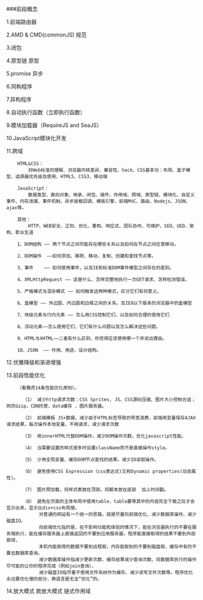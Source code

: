 ###前段概念

1.前端路由器

2.AMD & CMD(commonJS) 规范

3.闭包

4.原型链 原型

5.promise 异步

6.同构程序

7.异构程序

8.自动执行函数（立即执行函数）

9.模块加载器（RequireJS and SeaJS）

10.JavaScript模块化开发

11.跨域


		HTML&CSS：
    		对Web标准的理解、浏览器内核差异、兼容性、hack、CSS基本功：布局、盒子模型、选择器优先级及使用、HTML5、CSS3、移动端

		JavaScript：
   		 	数据类型、面向对象、继承、闭包、插件、作用域、跨域、原型链、模块化、自定义事件、内存泄漏、事件机制、异步装载回调、模板引擎、前端MVC、路由、Nodejs、JSON、ajax等。

		其他：
   			HTTP、WEB安全、正则、优化、重构、响应式、团队协作、可维护、SEO、UED、架构、职业生涯
   			
		1、DOM结构 —— 两个节点之间可能存在哪些关系以及如何在节点之间任意移动。
	
	    2、DOM操作  ——如何添加、移除、移动、复制、创建和查找节点等。
	
	    3、事件    —— 如何使用事件，以及IE和标准DOM事件模型之间存在的差别。
	
	    4、XMLHttpRequest —— 这是什么、怎样完整地执行一次GET请求、怎样检测错误。
	
	    5、严格模式与混杂模式 —— 如何触发这两种模式，区分它们有何意义。
	
	    6、盒模型 —— 外边距、内边距和边框之间的关系，及IE8以下版本的浏览器中的盒模型
	
	    7、块级元素与行内元素 —— 怎么用CSS控制它们、以及如何合理的使用它们
	
	    8、浮动元素——怎么使用它们、它们有什么问题以及怎么解决这些问题。
	
	    9、HTML与XHTML——二者有什么区别，你觉得应该使用哪一个并说出理由。
	
	    10、JSON  —— 作用、用途、设计结构。

12.优雅降级和渐进增强

13.前段性能优化

		（看雅虎14条性能优化原则）。

		  （1） 减少http请求次数：CSS Sprites, JS、CSS源码压缩、图片大小控制合适；网页Gzip，CDN托管，data缓存 ，图片服务器。
		
		  （2） 前端模板 JS+数据，减少由于HTML标签导致的带宽浪费，前端用变量保存AJAX请求结果，每次操作本地变量，不用请求，减少请求次数
		
		  （3） 用innerHTML代替DOM操作，减少DOM操作次数，优化javascript性能。
		
		  （4） 当需要设置的样式很多时设置className而不是直接操作style。
		
		  （5） 少用全局变量、缓存DOM节点查找的结果。减少IO读取操作。
		
		  （6） 避免使用CSS Expression（css表达式)又称Dynamic properties(动态属性)。
		
		  （7） 图片预加载，将样式表放在顶部，将脚本放在底部  加上时间戳。
		
		  （8） 避免在页面的主体布局中使用table，table要等其中的内容完全下载之后才会显示出来，显示比div+css布局慢。
				对普通的网站有一个统一的思路，就是尽量向前端优化、减少数据库操作、减少磁盘IO。
				向前端优化指的是，在不影响功能和体验的情况下，能在浏览器执行的不要在服务端执行，能在缓存服务器上直接返回的不要到应用服务器，程序能直接取得的结果不要到外部取得，
				本机内能取得的数据不要到远程取，内存能取到的不要到磁盘取，缓存中有的不要去数据库查询。
				减少数据库操作指减少更新次数、缓存结果减少查询次数、将数据库执行的操作尽可能的让你的程序完成（例如join查询），
				减少磁盘IO指尽量不使用文件系统作为缓存、减少读写文件次数等。程序优化永远要优化慢的部分，换语言是无法“优化”的。

14.放大模式  款放大模式 链式作用域